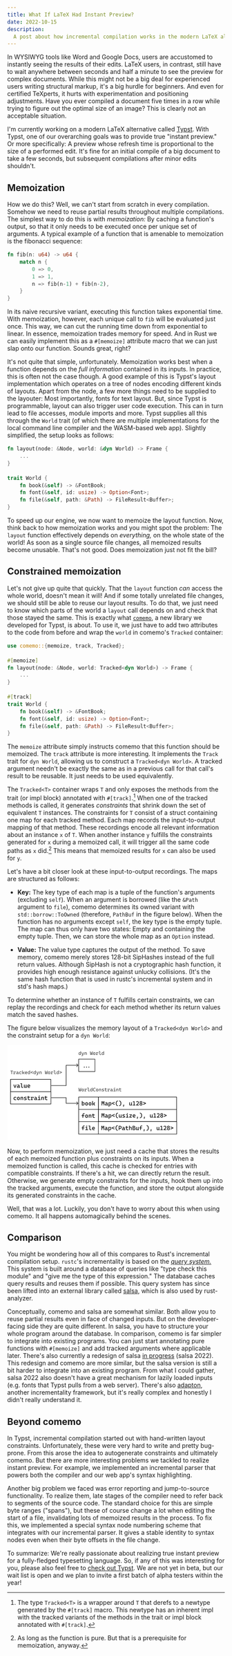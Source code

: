 ```yaml
---
title: What If LaTeX Had Instant Preview?
date: 2022-10-15
description:
  A post about how incremental compilation works in the modern LaTeX alternative Typst.
---
```


In WYSIWYG tools like Word and Google Docs, users are accustomed to instantly seeing the results of their edits.
LaTeX users, in contrast, still have to wait anywhere between seconds and half a minute to see the preview for complex documents.
While this might not be a big deal for experienced users writing structural markup, it's a big hurdle for beginners.
And even for certified TeXperts, it hurts with experimentation and positioning adjustments.
Have you ever compiled a document five times in a row while trying to figure out the optimal size of an image?
This is clearly not an acceptable situation.

I'm currently working on a modern LaTeX alternative called [Typst].
With Typst, one of our overarching goals was to provide true "instant preview."
Or more specifically:
A preview whose refresh time is proportional to the size of a performed edit.
It's fine for an initial compile of a big document to take a few seconds, but subsequent compilations after minor edits shouldn't.

## Memoization
How we do this?
Well, we can't start from scratch in every compilation.
Somehow we need to reuse partial results throughout multiple compilations.
The simplest way to do this is with _memoization:_
By caching a function's output, so that it only needs to be executed once per unique set of arguments.
A typical example of a function that is amenable to memoization is the fibonacci sequence:

```rust
fn fib(n: u64) -> u64 {
    match n {
        0 => 0,
        1 => 1,
        n => fib(n-1) + fib(n-2),
    }
}
```

In its naive recursive variant, executing this function takes exponential time.
With memoization, however, each unique call to `fib` will be evaluated just once.
This way, we can cut the running time down from exponential to linear.
In essence, memoization trades memory for speed.
And in Rust we can easily implement this as a `#[memoize]` attribute macro that we can just slap onto our function.
Sounds great, right?

It's not quite that simple, unfortunately.
Memoization works best when a function depends on the _full information_ contained in its inputs.
In practice, this is often not the case though.
A good example of this is Typst's layout implementation which operates on a tree of nodes encoding different kinds of layouts.
Apart from the node, a few more things need to be supplied to the layouter:
Most importantly, fonts for text layout.
But, since Typst is programmable, layout can also trigger user code execution.
This can in turn lead to file accesses, module imports and more.
Typst supplies all this through the `World` trait (of which there are multiple implementations for the local command line compiler and the WASM-based web app).
Slightly simplified, the setup looks as follows:

```rust
fn layout(node: &Node, world: &dyn World) -> Frame {
    ...
}

trait World {
    fn book(&self) -> &FontBook;
    fn font(&self, id: usize) -> Option<Font>;
    fn file(&self, path: &Path) -> FileResult<Buffer>;
}
```

To speed up our engine, we now want to memoize the layout function.
Now, think back to how memoization works and you might spot the problem:
The `layout` function effectively depends on _everything,_ on the whole state of the world!
As soon as a single source file changes, all memoized results become unusable.
That's not good.
Does memoization just not fit the bill?

## Constrained memoization
Let's not give up quite that quickly.
That the `layout` function _can_ access the whole world, doesn't mean it will!
And if some totally unrelated file changes, we should still be able to reuse our layout results.
To do that, we just need to know which parts of the world a `layout` call depends on and check that those stayed the same.
This is exactly what [`comemo`][comemo], a new library we developed for Typst, is about.
To use it, we just have to add two attributes to the code from before and wrap the `world` in comemo's `Tracked` container:

```rust
use comemo::{memoize, track, Tracked};

#[memoize]
fn layout(node: &Node, world: Tracked<dyn World>) -> Frame {
    ...
}

#[track]
trait World {
    fn book(&self) -> &FontBook;
    fn font(&self, id: usize) -> Option<Font>;
    fn file(&self, path: &Path) -> FileResult<Buffer>;
}
```

The `memoize` attribute simply instructs comemo that this function should be memoized.
The `track` attribute is more interesting.
It implements the `Track` trait for `dyn World`, allowing us to construct a `Tracked<dyn World>`.
A tracked argument needn't be exactly the same as in a previous call for that call's result to be reusable.
It just needs to be used equivalently.

The `Tracked<T>` container wraps `T` and only exposes the methods from the trait (or impl block) annotated with `#[track]`.[^1]
When one of the tracked methods is called, it generates _constraints_ that shrink down the set of equivalent `T` instances.
The constraints for `T` consist of a struct containing one map for each tracked method.
Each map records the input-to-output mapping of that method.
These recordings encode all relevant information about an instance `x` of `T`.
When another instance `y` fulfills the constraints generated for `x` during a memoized call, it will trigger all the same code paths as `x` did.[^2]
This means that memoized results for `x` can also be used for `y`.

Let's have a bit closer look at these input-to-output recordings.
The maps are structured as follows:

- **Key:**
  The key type of each map is a tuple of the function's arguments (excluding `self`).
  When an argument is borrowed (like the `&Path` argument to `file`), comemo determines its owned variant with `std::borrow::ToOwned` (therefore, `PathBuf` in the figure below).
  When the function has no arguments except `self`, the key type is the empty tuple.
  The map can thus only have two states: Empty and containing the empty tuple. Then, we can store the whole map as an `Option` instead.

- **Value:**
  The value type captures the output of the method.
  To save memory, comemo merely stores 128-bit SipHashes instead of the full return values.
  Although SipHash is not a cryptographic hash function, it provides high enough resistance against unlucky collisions.
  (It's the same hash function that is used in rustc's incremental system and in std's hash maps.)

To determine whether an instance of `T` fulfills certain constraints, we can replay the recordings and check for each method whether its return values match the saved hashes.

The figure below visualizes the memory layout of a `Tracked<dyn World>` and the constraint setup for a `dyn World`:

<img
  src="/assets/tracked.svg"
  alt="Memory layout of the type `Tracked<dyn World>` pointing to a `dyn World` and a `WorldConstraint`. The constraint has fields for the book, font, and file methods."
  width="400"
  height="220"
/>

Now, to perform memoization, we just need a cache that stores the results of each memoized function plus constraints on its inputs.
When a memoized function is called, this cache is checked for entries with compatible constraints.
If there's a hit, we can directly return the result.
Otherwise, we generate empty constraints for the inputs, hook them up into the tracked arguments, execute the function, and store the output alongside its generated constraints in the cache.

Well, that was a lot.
Luckily, you don't have to worry about this when using comemo.
It all happens automagically behind the scenes.

## Comparison
You might be wondering how all of this compares to Rust's incremental compilation setup.
`rustc`'s incrementality is based on the [_query system._][query-system]
This system is built around a database of queries like "type check this module" and "give me the type of this expression."
The database caches query results and reuses them if possible.
This query system has since been lifted into an external library called [salsa], which is also used by rust-analyzer.

Conceptually, comemo and salsa are somewhat similar.
Both allow you to reuse partial results even in face of changed inputs.
But on the developer-facing side they are quite different.
In salsa, you have to structure your whole program around the database.
In comparison, comemo is far simpler to integrate into existing programs.
You can just start annotating pure functions with `#[memoize]` and add tracked arguments where applicable later.
There's also currently a redesign of salsa [in progress][salsa-2022] (salsa 2022).
This redesign and comemo are more similar, but the salsa version is still a bit harder to integrate into an existing program.
From what I could gather, salsa 2022 also doesn't have a great mechanism for lazily loaded inputs (e.g. fonts that Typst pulls from a web server).
There's also [adapton], another incrementality framework, but it's really complex and honestly I didn't really understand it.

## Beyond comemo
In Typst, incremental compilation started out with hand-written layout constraints.
Unfortunately, these were very hard to write and pretty bug-prone.
From this arose the idea to autogenerate constraints and ultimately comemo.
But there are more interesting problems we tackled to realize instant preview.
For example, we implemented an incremental parser that powers both the compiler and our web app's syntax highlighting.

Another big problem we faced was error reporting and jump-to-source functionality.
To realize them, late stages of the compiler need to refer back to segments of the source code.
The standard choice for this are simple byte ranges ("spans"), but these of course change a lot when editing the start of a file, invalidating lots of memoized results in the process.
To fix this, we implemented a special syntax node numbering scheme that integrates with our incremental parser.
It gives a stable identity to syntax nodes even when their byte offsets in the
file change.

To summarize: We're really passionate about realizing true instant preview for a fully-fledged typesetting language.
So, if any of this was interesting for you, please also feel free to [check out Typst][Typst].
We are not yet in beta, but our wait list is open and we plan to invite a first batch of alpha testers within the year!

[^1]: The type `Tracked<T>` is a wrapper around `T` that derefs to a newtype
      generated by the `#[track]` macro.
      This newtype has an inherent impl with the tracked variants of the methods in the trait or impl block annotated with `#[track]`.

[^2]: As long as the function is pure.
      But that is a prerequisite for memoization, anyway.

[Typst]: https://typst.app
[comemo]: https://github.com/typst/comemo
[query-system]: https://rustc-dev-guide.rust-lang.org/query.html
[salsa]: https://github.com/salsa-rs/salsa
[salsa-2022]: https://smallcultfollowing.com/babysteps/blog/2022/08/18/come-contribute-to-salsa-2022/
[adapton]: https://github.com/Adapton/adapton.rust/
